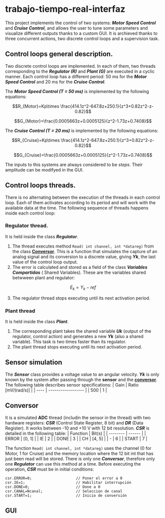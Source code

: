 # trabajo-tiempo-real-interfaz
This project implements the control of two systems: ***Motor Speed Control*** and ***Cruise Control***, and allows the user to tune some parameters and visualize different outputs thanks to a custom GUI. It is archieved thanks to three concurrent actions, two discrete control loops and a supervision task.

## Control loops general description.
Two discrete control loops are implemented. In each of them, two threads corresponding to the ***Regulator (R)*** and ***Plant (G)*** are executed in a cyclic manner. Each control loop has a different period: 50 ms for the ***Motor Speed Control*** and 20 ms for the ***Cruise Control***. 

The ***Motor Speed Control (T = 50 ms)*** is implemented by the following equations:

```math
R_{Motor}=Kp\times \frac{414.1z^2-647.8z+250.1}{z^3+0.82z^2-z-0.82}
```
```math
G_{Motor}=\frac{0.0005663z+0.0005125}{z^2-1.73z+0.7408}
```

The ***Cruise Control (T = 20 ms)*** is implemented by the following equations:

```math
R_{Cruise}=Kp\times \frac{414.1z^2-647.8z+250.1}{z^3+0.82z^2-z-0.82}
```
```math
G_{Cruise}=\frac{0.0005663z+0.0005125}{z^2-1.73z+0.7408}
```

The inputs to this systems are always considered to be *steps*. Their amplitude can be modifyed in the GUI. 

## Control loops threads.
There is no alternating between the execution of the threads in each control loop. Eaxh of them activates according to its period and will work with the available data at the time. The following sequence of threads happens inside each control loop:

### Regulator thread.
It is held inside the class ***Regulator***.
1. The thread executes method ```Read( int channel, int *datareg)``` from the class [**Conversor**](#conversor). This is a function that simulates the capture of an analog signal and its conversion to a discrete value, giving ***Yk***, the last value of the control loop output.
2. The error is calculated and stored as a field of the class ***Variables Compartidas*** ( Shared Variables). These are the variables shared betwween plant and regulator:
```math
E_k=Y_k-ref 
```
3. The regulator thread stops executing until its next activation period.

### Plant thread
It is held inside the class ***Plant***.
1. The corresponding plant takes the shared variable ***Uk*** (output of the regulator, control action) and generates a new ***Yk*** (also a shared variable). This task is two times faster than its regulator.
2. The plant thread stops executing until its next activation period.

## Sensor simulation
The ***Sensor*** class provides a voltage value to an angular velocity. ***Yk*** is only known by the system after passing through the **sensor** and the [**conversor**](#conversor). The following table describes sensor specifications:
| Gain | Ratio [mV/(rad/s)] |
| ---- | ------------------ |
| 500 | 1 |

## Conversor
It is a simulated **ADC** thread (includin the sensor in the thread) with two hardware registers: ***CSR*** (Control State Register, 8 bit) and ***DR*** (Data Register). It works between -10 and +10 V with 12 bit resolution. ***CSR*** is detailed in the following table:
| Function | Bit(s) |
| -------- | ------ |
| ERROR | [0, 1] |
| IE | 2 |
| DONE | 3 |
| CH | [4, 5] |
| - | 6 |
| START | 7 |

The function ```Read( int channel, int *datareg)``` uses the channel (0 for Motor, 1 for Cruise) and the memory location where the 12 bit int that has just been read will be stored. There is only one ***Conversor***, therefore only one ***Regulator*** can use this method at a time. Before executing the operation, ***CSR*** must be in initial conditions: 

```
csr.ERROR=0;                    // Poner el error a 0
csr.IE=1;                       // Habilitar interrupción
csr.DONE=0;                     // Done a 0
csr.CANAL=Ncanal;               // Seleccion de canal
csr.START=1;                    // Inicio de conversión
```
## GUI
